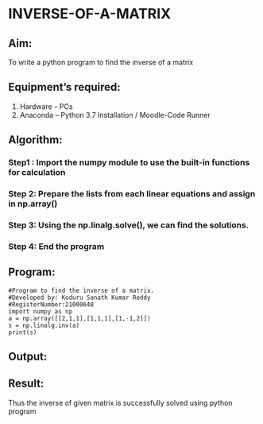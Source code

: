 # INVERSE-OF-A-MATRIX
## Aim:
To write a python program to find the inverse of a matrix
## Equipment’s required:
1. 	Hardware – PCs
2. 	Anaconda – Python 3.7 Installation / Moodle-Code Runner
## Algorithm:
### Step1 : Import the numpy module to use the built-in functions for calculation
### Step 2: Prepare the lists from each linear equations and assign in np.array()
### Step 3: Using the np.linalg.solve(), we can find the solutions.
### Step 4: End the program

## Program:
~~~
#Program to find the inverse of a matrix.
#Developed by: Koduru Sanath Kumar Reddy
#RegisterNumber:21000648
import numpy as np
a = np.array([[2,1,1],[1,1,1],[1,-1,2]])
s = np.linalg.inv(a)
print(s)
~~~
## Output:
## Result:
Thus the inverse of given matrix is successfully solved using python program

